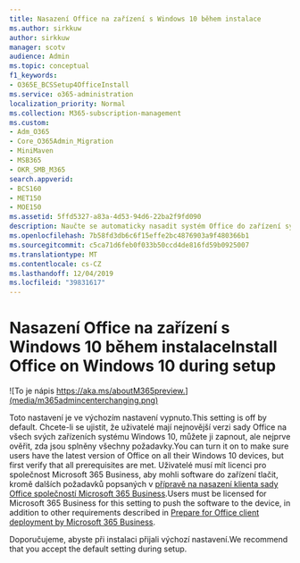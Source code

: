 ```yaml
---
title: Nasazení Office na zařízení s Windows 10 během instalace
ms.author: sirkkuw
author: sirkkuw
manager: scotv
audience: Admin
ms.topic: conceptual
f1_keywords:
- O365E_BCSSetup4OfficeInstall
ms.service: o365-administration
localization_priority: Normal
ms.collection: M365-subscription-management
ms.custom:
- Adm_O365
- Core_O365Admin_Migration
- MiniMaven
- MSB365
- OKR_SMB_M365
search.appverid:
- BCS160
- MET150
- MOE150
ms.assetid: 5ffd5327-a83a-4d53-94d6-22ba2f9fd090
description: Naučte se automaticky nasadit systém Office do zařízení systému Windows 10 během instalace.
ms.openlocfilehash: 7b58fd3db6c6f15effe2bc4876903a9f480366b1
ms.sourcegitcommit: c5ca71d6feb0f033b50ccd4de816fd59b0925007
ms.translationtype: MT
ms.contentlocale: cs-CZ
ms.lasthandoff: 12/04/2019
ms.locfileid: "39831617"
---
```

# <a name="install-office-on-windows-10-during-setup"></a><span data-ttu-id="a3142-103">Nasazení Office na zařízení s Windows 10 během instalace</span><span class="sxs-lookup"><span data-stu-id="a3142-103">Install Office on Windows 10 during setup</span></span>

![To je nápis https://aka.ms/aboutM365preview.](media/m365admincenterchanging.png)

<span data-ttu-id="a3142-105">Toto nastavení je ve výchozím nastavení vypnuto.</span><span class="sxs-lookup"><span data-stu-id="a3142-105">This setting is off by default.</span></span> <span data-ttu-id="a3142-106">Chcete-li se ujistit, že uživatelé mají nejnovější verzi sady Office na všech svých zařízeních systému Windows 10, můžete ji zapnout, ale nejprve ověřit, zda jsou splněny všechny požadavky.</span><span class="sxs-lookup"><span data-stu-id="a3142-106">You can turn it on to make sure users have the latest version of Office on all their Windows 10 devices, but first verify that all prerequisites are met.</span></span> <span data-ttu-id="a3142-107">Uživatelé musí mít licenci pro společnost Microsoft 365 Business, aby mohli software do zařízení tlačit, kromě dalších požadavků popsaných v [přípravě na nasazení klienta sady Office společností Microsoft 365 Business](prepare-for-office-client-deployment.md).</span><span class="sxs-lookup"><span data-stu-id="a3142-107">Users must be licensed for Microsoft 365 Business for this setting to push the software to the device, in addition to other requirements described in [Prepare for Office client deployment by Microsoft 365 Business](prepare-for-office-client-deployment.md).</span></span>
  
<span data-ttu-id="a3142-108">Doporučujeme, abyste při instalaci přijali výchozí nastavení.</span><span class="sxs-lookup"><span data-stu-id="a3142-108">We recommend that you accept the default setting during setup.</span></span>
